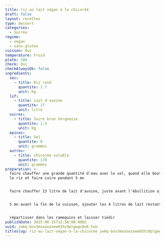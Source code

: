 ```yaml
---
title: riz au lait végan à la chicoréé
draft: false
layout: recettes
type: dessert
categories:
  - Sucrée
regime:
  - vegan
  - sans-gluten
cuisson: Oui
temperature: Froid
plate: 100
check: Oui
checkAlwaysOk: false
ingredients:
  sec:
    - title: Riz rond
      quantite: 1.7
      unit: Kg
  lof:
    - title: Lait d'avoine
      quantite: 17
      unit: litre
  sucres:
    - title: Sucre brun Vergeoise
      quantite: 1.5
      unit: Kg
  epices:
    - title: Sel
      quantite: 8
      unit: grammes
  autres:
    - title: chicorée soluble
      quantite: 170
      unit: grammes
preparation: >-
  faire chauffer une grande quantité d'eau avec le sel, quand elle bout, ajouter
  le riz et faire cuire pendant 5 mn


  faire chauffer 13 litre de lait d'avoine, juste avant l'ébullition ajouter le riz précuit, le sucre vergeoise et la chicorée, laisser cuire 30 mn en remuant régulièrement


  5 mn avant la fin de la cuisson, ajouter les 4 litres de lait restants


  répartisser dans les ramequins et laisser tiédir
publishDate: 2025-06-15T12:58:00.000Z
uuid: zw6q-bnv3mxaswzoew03hz9plgwgc8o6_hxb
titleslug: riz-au-lait-vegan-a-la-chicoree_zw6q-bnv3mxaswzoew03hz9plgwgc8o6_hxb
---
```

